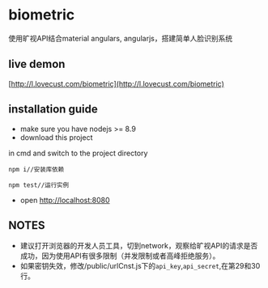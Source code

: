 # biometric

使用旷视API结合material angulars, angularjs，搭建简单人脸识别系统

## live demon

[http://l.lovecust.com/biometric](http://l.lovecust.com/biometric)

## installation guide

* make sure you have nodejs >= 8.9
* download this project

in cmd and switch to the project directory

`npm i//安装库依赖`

`npm test//运行实例`

* open [http://localhost:8080](/http://localhost:8080/)

## NOTES

* 建议打开浏览器的开发人员工具，切到network，观察给旷视API的请求是否成功，因为使用API有很多限制（并发限制或者高峰拒绝服务）。 
* 如果密钥失效，修改/public/urlCnst.js下的`api_key`,`api_secret`,在第29和30行。
